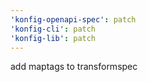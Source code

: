 ```yaml
---
'konfig-openapi-spec': patch
'konfig-cli': patch
'konfig-lib': patch
---
```


add maptags to transformspec
